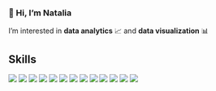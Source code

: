 ### 👋 Hi, I’m Natalia

I’m interested in **data analytics** 📈 and **data visualization** 📊 


## Skills 
![](https://img.shields.io/badge/Code-Python-blue)
![](https://img.shields.io/badge/Code-PostgreSQL-blue)
![](https://img.shields.io/badge/Lib-Pandas-yellow)
![](https://img.shields.io/badge/Lib-Plotly-yellow)
![](https://img.shields.io/badge/Lib-NumPy-yellow)
![](https://img.shields.io/badge/Lib-SciPy-yellow)
![](https://img.shields.io/badge/Lib-Pymystem3-yellow)
![](https://img.shields.io/badge/Lib-Matplotlib-orange)
![](https://img.shields.io/badge/Lib-Seaborn-orange)
![](https://img.shields.io/badge/ML-Scikitlearn-green)
![](https://img.shields.io/badge/Tool-Tableau-red)
![](https://img.shields.io/badge/Tool-Excel-red)
![](https://img.shields.io/badge/Tool-PowerPoint-red)
